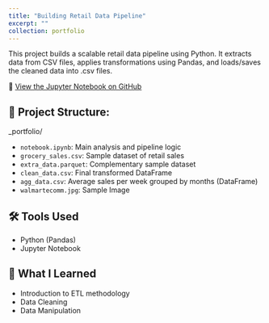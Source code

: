 ```yaml
---
title: "Building Retail Data Pipeline"
excerpt: ""
collection: portfolio
---
```


This project builds a scalable retail data pipeline using Python. It extracts data from CSV files, applies transformations using Pandas, and loads/saves the cleaned data into .csv files.

🔗 [View the Jupyter Notebook on GitHub](https://github.com/Gabetxk/Gabetxk.github.io/blob/master/_portfolio/Building%20Retail%20Data%20Pipeline%20(Project)/notebook.ipynb)

## 📁 Project Structure:
_portfolio/
- `notebook.ipynb`: Main analysis and pipeline logic
- `grocery_sales.csv`: Sample dataset of retail sales
- `extra_data.parquet`: Complementary sample dataset
- `clean_data.csv`: Final transformed DataFrame
- `agg_data.csv`: Average sales per week grouped by months (DataFrame)
- `walmartecomm.jpg`: Sample Image

## 🛠️ Tools Used
- Python (Pandas)
- Jupyter Notebook

## 🧠 What I Learned
- Introduction to ETL methodology
- Data Cleaning
- Data Manipulation
